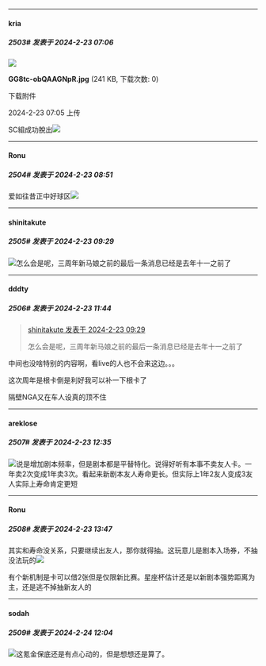 ﻿
*****

####  kria  
##### 2503#       发表于 2024-2-23 07:06

<img src="https://img.saraba1st.com/forum/202402/23/070536ipzt6mjvu2oz5tj4.jpg" referrerpolicy="no-referrer">

<strong>GG8tc-obQAAGNpR.jpg</strong> (241 KB, 下载次数: 0)

下载附件

2024-2-23 07:05 上传

SC組成功脫出<img src="https://static.saraba1st.com/image/smiley/face2017/213.gif" referrerpolicy="no-referrer">


*****

####  Ronu  
##### 2504#       发表于 2024-2-23 08:51

爱如往昔正中好球区<img src="https://static.saraba1st.com/image/smiley/face2017/077.png" referrerpolicy="no-referrer">


*****

####  shinitakute  
##### 2505#       发表于 2024-2-23 09:29

<img src="https://static.saraba1st.com/image/smiley/face2017/065.png" referrerpolicy="no-referrer">怎么会是呢，三周年新马娘之前的最后一条消息已经是去年十一之前了


*****

####  dddty  
##### 2506#       发表于 2024-2-23 11:44

<blockquote><a href="httphttps://bbs.saraba1st.com/2b/forum.php?mod=redirect&amp;goto=findpost&amp;pid=64039897&amp;ptid=1590697" target="_blank">shinitakute 发表于 2024-2-23 09:29</a>

怎么会是呢，三周年新马娘之前的最后一条消息已经是去年十一之前了</blockquote>
中间也没啥特别的内容啊，看live的人也不会来这边。。。

这次周年是根卡倒是利好我可以补一下根卡了

隔壁NGA又在车人设真的顶不住


*****

####  areklose  
##### 2507#       发表于 2024-2-23 12:35

<img src="https://static.saraba1st.com/image/smiley/face2017/037.png" referrerpolicy="no-referrer">说是增加剧本频率，但是剧本都是平替特化。说得好听有本事不卖友人卡。一年卖2次变成1年卖3次。看起来新剧本友人寿命更长。但实际上1年2友人变成3友人实际上寿命肯定更短


*****

####  Ronu  
##### 2508#       发表于 2024-2-23 13:47

其实和寿命没关系，只要继续出友人，那你就得抽。这玩意儿是剧本入场券，不抽没法玩的<img src="https://static.saraba1st.com/image/smiley/face2017/018.png" referrerpolicy="no-referrer">

有个新机制是卡可以借2张但是仅限新比赛。星座杯估计还是以新剧本强势距离为主，还是逃不掉抽新友人的


*****

####  sodah  
##### 2509#       发表于 2024-2-24 12:04

<img src="https://static.saraba1st.com/image/smiley/face2017/067.png" referrerpolicy="no-referrer">这氪金保底还是有点心动的，但是想想还是算了。

